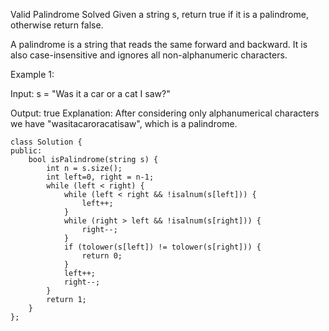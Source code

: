 Valid Palindrome
Solved
Given a string s, return true if it is a palindrome, otherwise return false.

A palindrome is a string that reads the same forward and backward. It is also case-insensitive and ignores all non-alphanumeric characters.

Example 1:

Input: s = "Was it a car or a cat I saw?"

Output: true
Explanation: After considering only alphanumerical characters we have "wasitacaroracatisaw", which is a palindrome.

```
class Solution {
public:
    bool isPalindrome(string s) {
        int n = s.size();
        int left=0, right = n-1;
        while (left < right) {
            while (left < right && !isalnum(s[left])) {
                left++;
            }
            while (right > left && !isalnum(s[right])) {
                right--;
            }
            if (tolower(s[left]) != tolower(s[right])) {
                return 0;
            }
            left++;
            right--;
        }
        return 1;
    }
};
```
